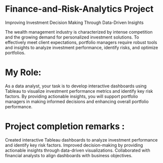 # Finance-and-Risk-Analytics Project
Improving Investment Decision Making Through Data-Driven Insights

The wealth management industry is characterized by intense competition and the growing demand for personalized investment solutions. To effectively meet client expectations, portfolio managers require robust tools and insights to analyze investment performance, identify risks, and optimize portfolios.

# My Role:

As a data analyst, your task is to develop interactive dashboards using Tableau to visualize investment performance metrics and identify key risk factors. By providing actionable insights, you will support portfolio managers in making informed decisions and enhancing overall portfolio performance.

# Project completion remarks :

Created interactive Tableau dashboards to analyze investment performance and identify key risk factors.
Improved decision-making by providing actionable insights through data-driven visualizations.
Collaborated with financial analysts to align dashboards with business objectives.
